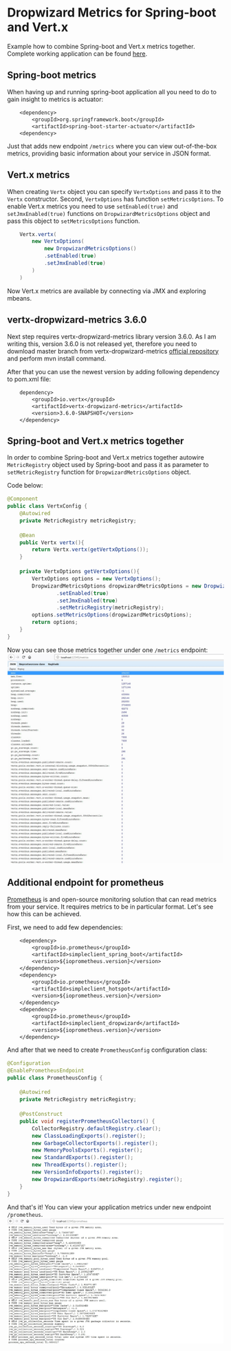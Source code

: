 # Dropwizard Metrics for Spring-boot and Vert.x

Example how to combine Spring-boot and Vert.x metrics together. 
Complete working application can be found [here](https://github.com/bartoszjkwozniak/spring-boot-vertx-dropwizard-metrics).

## Spring-boot metrics

When having up and running spring-boot application all you need to do to gain insight to metrics is actuator:
```
    <dependency>
        <groupId>org.springframework.boot</groupId>
        <artifactId>spring-boot-starter-actuator</artifactId>
    <dependency>
```

Just that adds new endpoint `/metrics` where you can view out-of-the-box metrics, 
providing basic information about your service in JSON format.

## Vert.x metrics

When creating `Vertx` object you can specify `VertxOptions` and pass it to the `Vertx` constructor.
Second, `VertxOptions` has function `setMetricsOptions`. 
To enable Vert.x metrics you need to use `setEnabled(true)` and `setJmxEnabled(true)`
functions on `DropwizardMetricsOptions` object and pass this object to `setMetricsOptions` function. 

```java
    Vertx.vertx(
        new VertxOptions(
            new DropwizardMetricsOptions()
            .setEnabled(true)
            .setJmxEnabled(true)
        )
    )
```

Now Vert.x metrics are available by connecting via JMX and exploring mbeans.

## vertx-dropwizard-metrics 3.6.0

Next step requires vertx-dropwizard-metrics library version 3.6.0.
As I am writing this, version 3.6.0 is not released yet,
therefore you need to download master branch from vertx-dropwizard-metrics 
[official repository](https://github.com/vert-x3/vertx-dropwizard-metrics)
and perform mvn install command.

After that you can use the newest version by adding following dependency to pom.xml file:

```
    dependency>
        <groupId>io.vertx</groupId>
        <artifactId>vertx-dropwizard-metrics</artifactId>
        <version>3.6.0-SNAPSHOT</version>
    </dependency>
```

## Spring-boot and Vert.x metrics together

In order to combine Spring-boot and Vert.x metrics together autowire `MetricRegistry` object used by Spring-boot
and pass it as parameter to `setMetricRegistry` function for `DropwizardMetricsOptions` object.

Code below:

```java
@Component
public class VertxConfig {
    @Autowired
    private MetricRegistry metricRegistry;

    @Bean
    public Vertx vertx(){
        return Vertx.vertx(getVertxOptions());
    }

    private VertxOptions getVertxOptions(){
        VertxOptions options = new VertxOptions();
        DropwizardMetricsOptions dropwizardMetricsOptions = new DropwizardMetricsOptions()
                .setEnabled(true)
                .setJmxEnabled(true)
                .setMetricRegistry(metricRegistry);
        options.setMetricsOptions(dropwizardMetricsOptions);
        return options;
    }
}
```

Now you can see those metrics together under one `/metrics` endpoint:
![metrics endpoint](doc-images/metrics.jpg)

## Additional endpoint for prometheus

[Prometheus](https://prometheus.io/) is and open-source monitoring solution that can read metrics from your service.
It requires metrics to be in particular format. Let's see how this can be achieved.

First, we need to add few dependencies:
```
    <dependency>
        <groupId>io.prometheus</groupId>
        <artifactId>simpleclient_spring_boot</artifactId>
        <version>${ioprometheus.version}</version>
    </dependency>
    <dependency>
        <groupId>io.prometheus</groupId>
        <artifactId>simpleclient_hotspot</artifactId>
        <version>${ioprometheus.version}</version>
    </dependency>
    <dependency>
        <groupId>io.prometheus</groupId>
        <artifactId>simpleclient_dropwizard</artifactId>
        <version>${ioprometheus.version}</version>
    </dependency>
```

And after that we need to create `PrometheusConfig` configuration class:

```java
@Configuration
@EnablePrometheusEndpoint
public class PrometheusConfig {

    @Autowired
    private MetricRegistry metricRegistry;

    @PostConstruct
    public void registerPrometheusCollectors() {
        CollectorRegistry.defaultRegistry.clear();
        new ClassLoadingExports().register();
        new GarbageCollectorExports().register();
        new MemoryPoolsExports().register();
        new StandardExports().register();
        new ThreadExports().register();
        new VersionInfoExports().register();
        new DropwizardExports(metricRegistry).register();
    }
}
```

And that's it! You can view your application metrics under new endpoint `/prometheus`.
![prometheus endpoint](doc-images/prometheus.jpg)